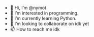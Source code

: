 - 👋 Hi, I’m @nymot
- 👀 I’m interested in programming.
- 🌱 I’m currently learning Python.
- 💞️ I’m looking to collaborate on idk yet
- 📫 How to reach me idk

<!---
nymot/nymot is a ✨ special ✨ repository because its `README.md` (this file) appears on your GitHub profile.
You can click the Preview link to take a look at your changes.
--->
